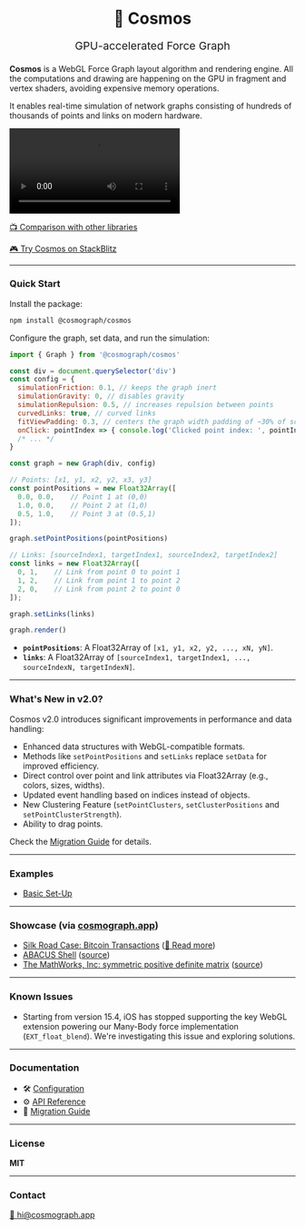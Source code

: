 
<p align="center" style="color: #444">
  <h1 align="center">🌌 Cosmos</h1>
</p>
<p align="center" style="font-size: 1.2rem;">GPU-accelerated Force Graph</p>

**Cosmos** is a WebGL Force Graph layout algorithm and rendering engine. All the computations and drawing are happening on the GPU in fragment and vertex shaders, avoiding expensive memory operations.

It enables real-time simulation of network graphs consisting of hundreds of thousands of points and links on modern hardware.

<video src="https://user-images.githubusercontent.com/755708/173392407-9b05cbb6-d39e-4c2c-ab41-50900cfda823.mp4" autoplay controls alt="Demo of Cosmos GPU-accelerated Force Graph">
</video>

[📺 Comparison with other libraries](https://www.youtube.com/watch?v=HWk78hP8aEE)

[🎮 Try Cosmos on StackBlitz](https://stackblitz.com/edit/how-to-use-cosmos?file=src%2Fmain.ts)

---

### Quick Start

Install the package:

```bash
npm install @cosmograph/cosmos
```

Configure the graph, set data, and run the simulation:

```javascript
import { Graph } from '@cosmograph/cosmos'

const div = document.querySelector('div')
const config = {
  simulationFriction: 0.1, // keeps the graph inert
  simulationGravity: 0, // disables gravity
  simulationRepulsion: 0.5, // increases repulsion between points
  curvedLinks: true, // curved links
  fitViewPadding: 0.3, // centers the graph width padding of ~30% of screen
  onClick: pointIndex => { console.log('Clicked point index: ', pointIndex) },
  /* ... */
}

const graph = new Graph(div, config)

// Points: [x1, y1, x2, y2, x3, y3]
const pointPositions = new Float32Array([
  0.0, 0.0,    // Point 1 at (0,0)
  1.0, 0.0,    // Point 2 at (1,0)
  0.5, 1.0,    // Point 3 at (0.5,1)
]);

graph.setPointPositions(pointPositions)

// Links: [sourceIndex1, targetIndex1, sourceIndex2, targetIndex2]
const links = new Float32Array([
  0, 1,    // Link from point 0 to point 1
  1, 2,    // Link from point 1 to point 2
  2, 0,    // Link from point 2 to point 0
]);

graph.setLinks(links)

graph.render()
```

- **`pointPositions`**: A Float32Array of `[x1, y1, x2, y2, ..., xN, yN]`.
- **`links`**: A Float32Array of `[sourceIndex1, targetIndex1, ..., sourceIndexN, targetIndexN]`.


---

### What's New in v2.0?

Cosmos v2.0 introduces significant improvements in performance and data handling:

- Enhanced data structures with WebGL-compatible formats.
- Methods like `setPointPositions` and `setLinks` replace `setData` for improved efficiency.
- Direct control over point and link attributes via Float32Array (e.g., colors, sizes, widths).
- Updated event handling based on indices instead of objects.
- New Clustering Feature (`setPointClusters`, `setClusterPositions` and `setPointClusterStrength`).
- Ability to drag points.

Check the [Migration Guide](https://github.com/cosmograph-org/cosmos/cosmos-2-0-migration-notes.md) for details.

---

### Examples

- [Basic Set-Up](https://stackblitz.com/edit/how-to-use-cosmos?file=src%2Fmain.ts)

---

### Showcase (via [cosmograph.app](https://cosmograph.app))

- [Silk Road Case: Bitcoin Transactions](https://cosmograph.app/run/?data=https://cosmograph.app/data/184R7cFG-4lv.csv) ([📄 Read more](https://medium.com/@cosmograph.app/visualizing-darknet-6846dec7f1d7))
- [ABACUS Shell](https://cosmograph.app/run/?data=https://cosmograph.app/data/ABACUS_shell_hd.csv) ([source](http://sparse.tamu.edu/Puri/ABACUS_shell_hd))
- [The MathWorks, Inc: symmetric positive definite matrix](https://cosmograph.app/run/?data=https://cosmograph.app/data/Kuu.csv) ([source](https://sparse.tamu.edu/MathWorks/Kuu))

---

### Known Issues

- Starting from version 15.4, iOS has stopped supporting the key WebGL extension powering our Many-Body force implementation (`EXT_float_blend`). We're investigating this issue and exploring solutions.

---

### Documentation

- 🛠 [Configuration](https://github.com/cosmograph-org/cosmos/wiki/Cosmos-v2-(Beta-version)-configuration)
- ⚙️ [API Reference](https://github.com/cosmograph-org/cosmos/wiki/Cosmos-v2-(Beta-version)-API-Reference)
- 🚀 [Migration Guide](https://github.com/cosmograph-org/cosmos/tree/next/cosmos-2-0-migration-notes.md)

---

### License

**MIT**

---

### Contact

[📩 hi@cosmograph.app](mailto:hi@cosmograph.app)
